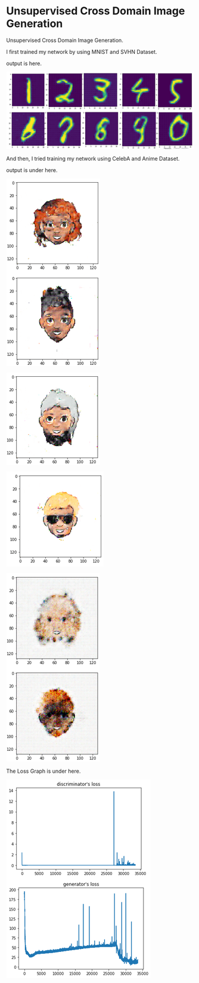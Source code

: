 # Unsupervised Cross Domain Image Generation
Unsupervised Cross Domain Image Generation.

I first trained my network by using MNIST and SVHN Dataset.

output is here.

![img](/image/output.PNG)

And then, I tried training my network using CelebA and Anime Dataset.

output is under here.

![img1](/image/output1.PNG)


![img2](/image/output2.PNG)


![img3](/image/output3.PNG)


![img4](/image/output4.PNG)


The Loss Graph is under here.


![img5](/image/Loss_Graph.PNG)
